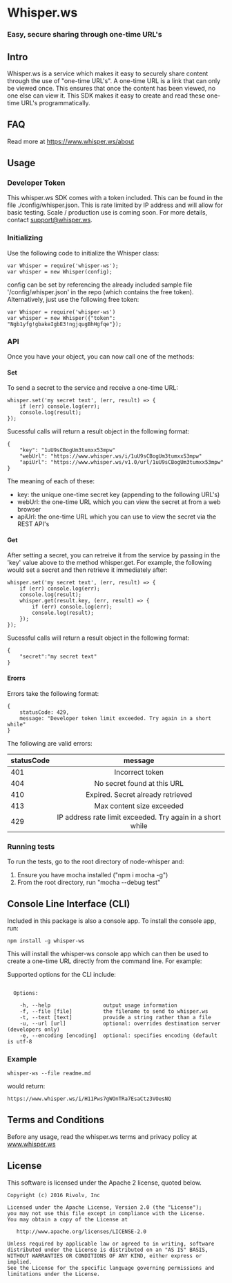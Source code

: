 # Whisper.ws
### Easy, secure sharing through one-time URL's

## Intro
Whisper.ws is a service which makes it easy to securely share content through the use of "one-time URL's". A one-time URL is a link that can only be viewed once. This ensures that once the content has been viewed, no one else can view it. This SDK makes it easy to create and read these one-time URL's programmatically.

## FAQ
Read more at https://www.whisper.ws/about 

## Usage
### Developer Token
This whisper.ws SDK comes with a token included. This can be found in the file ./config/whisper.json. This is rate limited by IP address and will allow for basic testing. Scale / production use is coming soon. For more details, contact support@whisper.ws.

### Initializing
Use the following code to initialize the Whisper class:
```
var Whisper = require('whisper-ws');
var whisper = new Whisper(config);
```
config can be set by referencing the already included sample file '/config/whisper.json' in the repo (which contains the free token). Alternatively, just use the following free token:
```
var Whisper = require('whisper-ws')
var whisper = new Whisper({"token": "Ngb1yfg!gbakeIgbE3!ngjqugBhHgfqe"});
```

### API
Once you have your object, you can now call one of the methods:
#### Set
To send a secret to the service and receive a one-time URL:
```
whisper.set('my secret text', (err, result) => {
    if (err) console.log(err);
    console.log(result);
});
```
Sucessful calls will return a result object in the following format:
```
{
    "key": "1uU9sCBogUm3tumxx53mpw" 
    "webUrl": "https://www.whisper.ws/i/1uU9sCBogUm3tumxx53mpw"  
    "apiUrl": "https://www.whisper.ws/v1.0/url/1uU9sCBogUm3tumxx53mpw"
}
```
The meaning of each of these:
- key: the unique one-time secret key (appending to the following URL's)
- webUrl: the one-time URL which you can view the secret at from a web browser
- apiUrl: the one-time URL which you can use to view the secret via the REST API's

#### Get
After setting a secret, you can retreive it from the service by passing in the 'key' value above to the method whisper.get. For example, the following would set a secret and then retrieve it immediately after:
```
whisper.set('my secret text', (err, result) => {
    if (err) console.log(err);
    console.log(result);
    whisper.get(result.key, (err, result) => {
        if (err) console.log(err);
        console.log(result);
    });
});

```
Sucessful calls will return a result object in the following format:
```
{
    "secret":"my secret text"
}
```

#### Erorrs
Errors take the following format:
```
{
    statusCode: 429,
    message: "Developer token limit exceeded. Try again in a short while" 
}
```    
The following are valid errors:

| statusCode  | message | 
| ------------- | :-------------: |
| 401 | Incorrect token | 
| 404 | No secret found at this URL | 
| 410 | Expired. Secret already retrieved | 
| 413 | Max content size exceeded | 
| 429 | IP address rate limit exceeded. Try again in a short while | 


### Running tests
To run the tests, go to the root directory of node-whisper and:

1. Ensure you have mocha installed ("npm i mocha -g")
2. From the root directory, run "mocha --debug test"


## Console Line Interface (CLI)
Included in this package is also a console app. To install the console app, run:
```
npm install -g whisper-ws
```

This will install the whisper-ws console app which can then be used to create a one-time URL directly from the command line. For example:

Supported options for the CLI include:

```

  Options:

    -h, --help                 output usage information
    -f, --file [file]          the filename to send to whisper.ws
    -t, --text [text]          provide a string rather than a file
    -u, --url [url]            optional: overrides destination server (developers only)
    -e, --encoding [encoding]  optional: specifies encoding (default is utf-8
```
### Example
```
whisper-ws --file readme.md 
```
would return:
```
https://www.whisper.ws/i/H11Pws7gWOnTRa7EsaCtz3VOesNQ
```

## Terms and Conditions
Before any usage, read the whisper.ws terms and privacy policy at www.whisper.ws


## License

This software is licensed under the Apache 2 license, quoted below.

    Copyright (c) 2016 Rivolv, Inc 

    Licensed under the Apache License, Version 2.0 (the "License");
    you may not use this file except in compliance with the License.
    You may obtain a copy of the License at

       http://www.apache.org/licenses/LICENSE-2.0

    Unless required by applicable law or agreed to in writing, software
    distributed under the License is distributed on an "AS IS" BASIS,
    WITHOUT WARRANTIES OR CONDITIONS OF ANY KIND, either express or implied.
    See the License for the specific language governing permissions and
    limitations under the License.

